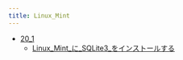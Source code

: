 ```yaml
---
title: Linux_Mint
---
```



- [20_1](//n/PGM/Linux_Mint/20_1/index.md)
    - [Linux_Mint_に_SQLite3_をインストールする](/d/2022/04/29/Linux_Mint_に_SQLite3_をインストールする.md)




